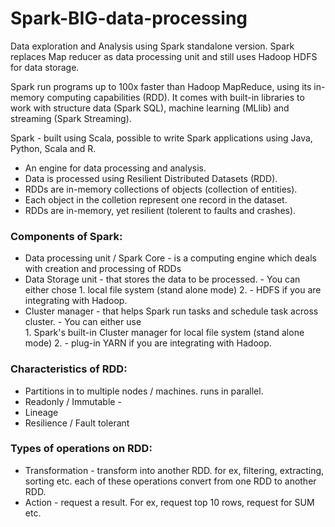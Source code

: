 # Spark-BIG-data-processing
Data exploration and Analysis using Spark standalone version. Spark replaces Map reducer as data processing unit and still uses Hadoop HDFS for data storage.

Spark run programs up to 100x faster than Hadoop MapReduce, using its in-memory computing capabilities (RDD).
It comes with built-in libraries to work with structure data (Spark SQL), machine learning (MLlib) and streaming (Spark Streaming).

Spark - built using Scala, possible to write Spark applications using Java, Python, Scala and R.
- An engine for data processing and analysis.
- Data is processed using Resilient Distributed Datasets (RDD).
- RDDs are in-memory collections of objects (collection of entities).
- Each object in the colletion represent one record in the dataset.
- RDDs are in-memory, yet resilient (tolerent to faults and crashes).

### Components of Spark:
- Data processing unit / Spark Core - is a computing engine which deals with creation and processing of RDDs
- Data Storage unit 
			- that stores the data to be processed.
			- You can either chose 
				1. local file system (stand alone mode) 
				2. - HDFS if you are integrating with Hadoop.
- Cluster manager 
			- that helps Spark run tasks and schedule task across cluster.
			- You can either use  
				1. Spark's built-in Cluster manager for local file system (stand alone mode)
				2. - plug-in YARN if you are integrating with Hadoop.


### Characteristics of RDD:
- Partitions in to multiple nodes / machines. runs in parallel.
- Readonly / Immutable - 
- Lineage
- Resilience / Fault tolerant

### Types of operations on RDD:
- Transformation - transform into another RDD. for ex, filtering, extracting, sorting etc. each of these operations convert from one RDD to another RDD.	
- Action - request a result. For ex, request top 10 rows, request for SUM etc.
